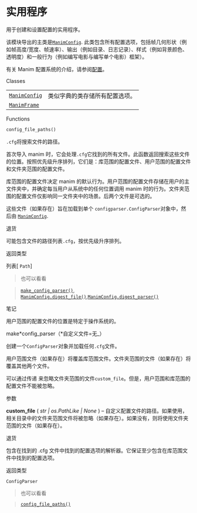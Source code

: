 # 实用程序

用于创建和设置配置的实用程序。

该模块导出的主类是[`ManimConfig`](). 此类包含所有配置选项，包括帧几何形状（例如帧高度/宽度、帧速率）、输出（例如目录、日志记录）、样式（例如背景颜色、透明度）和一般行为（例如编写电影与编写单个电影）框架）。

有关 Manim 配置系统的介绍，请参阅[配置]()。

Classes

|||
|-|-|
[`ManimConfig`]()|类似字典的类存储所有配置选项。
[`ManimFrame`]()|

Functions

```py
config_file_paths()
```

`.cfg`将搜索文件的路径。

首次导入 manim 时，它会处理`.cfg`它找到的所有文件。此函数返回搜索这些文件的位置。按照优先级升序排列，它们是：库范围的配置文件、用户范围的配置文件和文件夹范围的配置文件。

库范围的配置文件决定 manim 的默认行为。用户范围的配置文件存储在用户的主文件夹中，并确定每当用户从系统中的任何位置调用 manim 时的行为。文件夹范围的配置文件仅影响同一文件夹中的场景。后两个文件是可选的。

这些文件（如果存在）旨在加载到单个 `configparser.ConfigParser`对象中，然后由 [`ManimConfig`]().

退货

可能包含文件的路径列表`.cfg`，按优先级升序排列。

返回类型

列表\[ `Path`\]


> 也可以看看

> [`make_config_parser()`](), [`ManimConfig.digest_file()`](),[`ManimConfig.digest_parser()`]()


笔记

用户范围的配置文件的位置是特定于操作系统的。

make*config_parser（*自定义文件=无\_）

创建一个`ConfigParser`对象并加载任何`.cfg`文件。

用户范围文件（如果存在）将覆盖库范围文件。文件夹范围的文件（如果存在）将覆盖其他两个文件。

可以通过传递 来忽略文件夹范围的文件`custom_file`。但是，用户范围和库范围的配置文件不能被忽略。

参数

**custom_file** ( _str_ _|_ _os.PathLike_ _|_ _None_ ) – 自定义配置文件的路径。如果使用，相关目录中的文件夹范围文件将被忽略（如果存在）。如果没有，则将使用文件夹范围的文件（如果存在）。

退货

包含在找到的 .cfg 文件中找到的配置选项的解析器。它保证至少包含在库范围文件中找到的配置选项。

返回类型

`ConfigParser`

> 也可以看看

> [`config_file_paths()`]()
